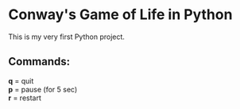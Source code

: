 Conway's Game of Life in Python
===============

This is my very first Python project.

Commands:
--------------

**q** = quit  
**p** = pause (for 5 sec)  
**r** = restart
